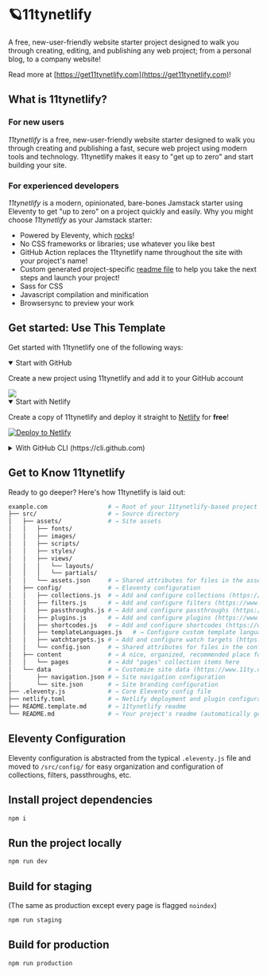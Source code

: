 # 🪐11tynetlify

A free, new-user-friendly website starter project designed to walk you through creating, editing, and publishing any web project; from a personal blog, to a company website!

Read more at [https://get11tynetlify.com](https://get11tynetlify.com)!

## What is 11tynetlify?

### For new users

_11tynetlify_ is a free, new-user-friendly website starter designed to walk you through creating and publishing a fast, secure web project using modern tools and technology. 11tynetlify makes it easy to "get up to zero" and start building your site.

### For experienced developers

_11tynetlify_ is a modern, opinionated, bare-bones Jamstack starter using Eleventy to get "up to zero" on a project quickly and easily.
Why you might choose _11tynetlify_ as your Jamstack starter:

* Powered by Eleventy, which [rocks](https://11ty.rocks)!
* No CSS frameworks or libraries; use whatever you like best
* GitHub Action replaces the 11tynetlify name throughout the site with your project's name!
* Custom generated project-specific [readme file](https://github.com/GeauxWeisbeck4/11tynetlify/blob/master/README.11tynetlify.md) to help you take the next steps and launch your project!
* Sass for CSS
* Javascript compilation and minification
* Browsersync to preview your work

## Get started: Use This Template

Get started with 11tynetlify one of the following ways:

<details open>
 <summary>Start with GitHub</summary>

Create a new project using 11tynetlify and add it to your GitHub account

<a href="https://github.com/GeauxWeisbeck4/11tynetlify/generate">
  <img src="https://img.shields.io/badge/use%20this-template-blueviolet?logo=github&style=for-the-badge">
</a>
 </details>

<details open>
 <summary>Start with Netlify</summary>

Create a copy of 11tynetlify and deploy it straight to [Netlify](https://netlify.com) for **free**!

[![Deploy to Netlify](https://www.netlify.com/img/deploy/button.svg)](https://app.netlify.com/start/deploy?repository=https://github.com/GeauxWeisbeck4/11tynetlify/)

 </details>

<details>
 <summary>With GitHub CLI (https://cli.github.com)</summary>

Get started from your command line

 ```sh
  gh repo create example.com --template GeauxWeisbeck4/11tynetlify
 ```

</details>

## Get to Know 11tynetlify

Ready to go deeper? Here's how 11tynetlify is laid out:

```sh
example.com                 # → Root of your 11tynetlify-based project
├── src/                    # → Source directory
│   ├── assets/             # → Site assets
│   │   ├── fonts/
│   │   ├── images/
│   │   ├── scripts/
│   │   ├── styles/
│   │   ├── views/
│   │   │   └── layouts/
│   │   │   └── partials/
│   │   └── assets.json     # → Shared attributes for files in the assets directory
│   ├── config/             # → Eleventy configuration
│   │   ├── collections.js  # → Add and configure collections (https://www.11ty.dev/docs/collections/)
│   │   ├── filters.js      # → Add and configure filters (https://www.11ty.dev/docs/filters/)
│   │   ├── passthroughs.js # → Add and configure passthroughs (https://www.11ty.dev/docs/copy/)
│   │   ├── plugins.js      # → Add and configure plugins (https://www.11ty.dev/docs/plugins/)
│   │   ├── shortcodes.js   # → Add and configure shortcodes (https://www.11ty.dev/docs/shortcodes/)
│   │   ├── templateLanguages.js   # → Configure custom template languages (HINT: this is where 11tynetlify's Sass and Javascript pipelines are set up!) (https://www.11ty.dev/docs/languages/custom/)
│   │   ├── watchtargets.js # → Add and configure watch targets (https://www.11ty.dev/docs/watch-serve/)
│   │   └── config.json     # → Shared attributes for files in the config directory
│   ├── content             # → A nice, organized, recommended place for all site content
│   │   └── pages           # → Add "pages" collection items here
│   └── data                # → Customize site data (https://www.11ty.dev/docs/data/)
│       ├── navigation.json # → Site navigation configuration
│       └── site.json       # → Site branding configuration
├── .eleventy.js            # → Core Eleventy config file
├── netlify.toml            # → Netlify deployment and plugin configuration (optional)
├── README.template.md      # → 11tynetlify readme
└── README.md               # → Your project's readme (automatically generated when this template is used)
```

## Eleventy Configuration

Eleventy configuration is abstracted from the typical `.eleventy.js` file and moved to `/src/config/` for easy organization and configuration of collections, filters, passthroughs, etc.

## Install project dependencies

```bash
npm i
```

## Run the project locally

```bash
npm run dev
```

## Build for staging

(The same as production except every page is flagged `noindex`)

```bash
npm run staging
```

## Build for production

```bash
npm run production
```

